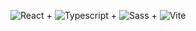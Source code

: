 <img src="https://img.shields.io/badge/react-61DAFB?style=for-the-badge&logo=react&logoColor=black" alt="React"> + <img src="https://img.shields.io/badge/TypeScript-007ACC?style=for-the-badge&logo=typescript&logoColor=white" alt="Typescript"> +
<img src="https://img.shields.io/badge/Sass-CC6699?style=for-the-badge&logo=sass&logoColor=white" alt="Sass"> + <img src="https://img.shields.io/badge/Vite-646CFF?style=for-the-badge&logo=vite&logoColor=white" alt="Vite">
